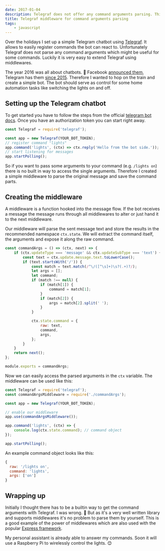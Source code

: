 ```yaml
---
date: 2017-01-04
description: Telegraf does not offer any command arguments parsing. This post explains how to implement a simple middleware for this task.
title: Telegraf middleware for command arguments parsing
tags:
    - javascript
---
```


Over the holidays I set up a simple Telegram chatbot using [Telegraf][1]. It allows to easily register commands the bot can react to. Unfortunately Telegraf does not parse any command arguments which might be useful for some commands. Luckily it is very easy to extend Telegraf using middlewares.

The year 2016 was all about chatbots. 🤖 Facebook [announced them][2], Telegram has them [since 2015][3]. Therefore I wanted to hop on the train and create a simple bot. The bot should serve as control for some home automation tasks like switching the lights on and off.

## Setting up the Telegram chatbot

To get started you have to follow the steps from the official [telegram bot docs][4]. Once you have an authorization token you can start right away.

```javascript
const Telegraf = require('telegraf');

const app = new Telegraf(YOUR_BOT_TOKEN);
// register command "lights"
app.command('lights', (ctx) => ctx.reply('Hello from the bot side.'));
// start listening for messages
app.startPolling();
```

So if you want to pass some arguments to your command (e.g. `/lights on`) there is no built in way to access the single arguments. Therefore I created a simple middleware to parse the original message and save the command parts.

## Creating the middleware

A middleware is a function hooked into the message flow. If the bot receives a message the message runs through all middlewares to alter or just hand it to the next middleware.

Our middleware will parse the sent message text and store the results in the recommended namespace `ctx.state`. We will extract the command itself, the arguments and expose it along the raw command.

```javascript
const commandArgs = () => (ctx, next) => {
    if (ctx.updateType === 'message' && ctx.updateSubType === 'text') {
        const text = ctx.update.message.text.toLowerCase();
        if (text.startsWith('/')) {
            const match = text.match(/^\/([^\s]+)\s?(.+)?/);
            let args = [];
            let command;
            if (match !== null) {
                if (match[1]) {
                    command = match[1];
                }
                if (match[2]) {
                    args = match[2].split(' ');
                }
            }

            ctx.state.command = {
                raw: text,
                command,
                args,
            };
        }
    }
    return next();
};

module.exports = commandArgs;
```

Now we can easily access the parsed arguments in the `ctx` variable. The middleware can be used like this:

```javascript
const Telegraf = require('telegraf');
const commandArgsMiddleware = require('./commandArgs');

const app = new Telegraf(YOUR_BOT_TOKEN);

// enable our middleware
app.use(commandArgsMiddleware());

app.command('lights', (ctx) => {
    console.log(ctx.state.command); // command object
});

app.startPolling();
```

An example command object looks like this:

```javascript
{
  raw: '/lights on',
  command: 'lights',
  args: ['on']
}
```

## Wrapping up

Initially I thought there has to be a builtin way to get the command arguments with Telegraf. I was wrong. 🙈 But as it's a very well written library and supports middlewares it's no problem to parse them by yourself. This is a good example of the power of middlewares which are also used with the popular [Express framework][5].

My personal assistant is already able to answer my commands. Soon it will use a Raspberry Pi to wirelessly control the lights. 😊

[1]: http://telegraf.js.org
[2]: https://techcrunch.com/2016/04/12/agents-on-messenger/
[3]: https://telegram.org/blog/bot-revolution
[4]: https://core.telegram.org/bots#6-botfather
[5]: http://expressjs.com/
